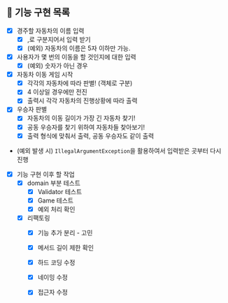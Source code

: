 ## 🚀 기능 구현 목록

- [X] 경주할 자동차의 이름 입력
    - [X] ,로 구분지어서 입력 받기
    - [X] (예외) 자동차의 이름은 5자 이하만 가능.
- [X] 사용자가 몇 번의 이동을 할 것인지에 대한 입력
    - [X] (예외) 숫자가 아닌 경우
- [X] 자동차 이동 게임 시작
    - [X] 각각의 자동차에 따라 판별! (객체로 구분)
    - [X] 4 이상일 경우에만 전진
    - [X] 출력시 각각 자동차의 진행상황에 따라 출력
- [X] 우승자 판별
    - [X] 자동차의 이동 길이가 가장 긴 자동차 찾기!
    - [X] 공동 우승자를 찾기 위하여 자동차들 찾아보기!
    - [X] 출력 형식에 맞춰서 출력, 공동 우승자도 같이 출력

- (예외 발생 시) `IllegalArgumentException`을 활용하여서 입력받은 곳부터 다시 진행

- [X] 기능 구현 이후 할 작업
  - [X] domain 부분 테스트
    - [X] Validator 테스트
    - [X] Game 테스트
    - [X] 예외 처리 확인
  - [X] 리팩토링
    - [X] 기능 추가 분리 - 고민
    - [X] 메서드 길이 제한 확인
    - [X] 하드 코딩 수정
    - [X] 네이밍 수정
    - [X] 접근자 수정


